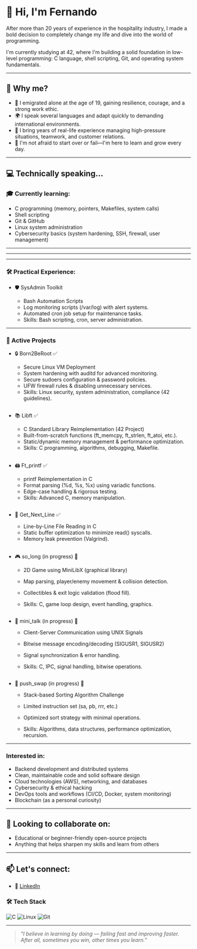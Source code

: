 # 👋 Hi, I'm Fernando

After more than 20 years of experience in the hospitality industry, I made a bold decision to completely change my life and dive into the world of programming.

I'm currently studying at 42, where I'm building a solid foundation in low-level programming: C language, shell scripting, Git, and operating system fundamentals.

---

## 🎯 Why me?

- 🛫 I emigrated alone at the age of 19, gaining resilience, courage, and a strong work ethic.
- 🌍 I speak several languages and adapt quickly to demanding international environments.
- 🧠 I bring years of real-life experience managing high-pressure situations, teamwork, and customer relations.
- 🔄 I'm not afraid to start over or fail—I'm here to learn and grow every day.

---

## 💻 Technically speaking...

### 🎓 Currently learning:

- C programming (memory, pointers, Makefiles, system calls)
- Shell scripting
- Git & GitHub
- Linux system administration
- Cybersecurity basics (system hardening, SSH, firewall, user management)

---
---
***

### 🛠️ Practical Experience:

- 🛡️ SysAdmin Toolkit

    -   Bash Automation Scripts
    -   Log monitoring scripts (/var/log) with alert systems.
    -   Automated cron job setup for maintenance tasks.
    -   Skills: Bash scripting, cron, server administration.

___

### 🔨 Active Projects  

- 🔒 Born2BeRoot ✅

   - Secure Linux VM Deployment
   - System hardening with auditd for advanced monitoring.
   - Secure sudoers configuration & password policies.
   - UFW firewall rules & disabling unnecessary services.
   - Skills: Linux security, system administration, compliance (42 guidelines).
##

- 📚 Libft ✅

    -   C Standard Library Reimplementation (42 Project)
    -   Built-from-scratch functions (ft_memcpy, ft_strlen, ft_atoi, etc.).
    -   Static/dynamic memory management & performance optimization.
    -   Skills: C programming, algorithms, debugging, Makefile.
##

- 🖨️ Ft_printf ✅

    -   printf Reimplementation in C
    -   Format parsing (%d, %s, %x) using variadic functions.
    -   Edge-case handling & rigorous testing.
    -   Skills: Advanced C, memory manipulation.
##

- 📖 Get_Next_Line ✅

    -   Line-by-Line File Reading in C
    -   Static buffer optimization to minimize read() syscalls.
    -   Memory leak prevention (Valgrind).
##

- 🎮 so_long (in progress) 🚧

    -   2D Game using MiniLibX (graphical library)

    -   Map parsing, player/enemy movement & collision detection.

    -   Collectibles & exit logic validation (flood fill).

    -   Skills: C, game loop design, event handling, graphics.
##

- 📨 mini_talk (in progress) 🚧

    -   Client-Server Communication using UNIX Signals

    -   Bitwise message encoding/decoding (SIGUSR1, SIGUSR2)

    -   Signal synchronization & error handling.

    -   Skills: C, IPC, signal handling, bitwise operations.
##

- 🧮 push_swap (in progress) 🚧

    -   Stack-based Sorting Algorithm Challenge

    -   Limited instruction set (sa, pb, rrr, etc.)

    -   Optimized sort strategy with minimal operations.

    -   Skills: Algorithms, data structures, performance optimization, recursion.


---

### Interested in:
- Backend development and distributed systems
- Clean, maintainable code and solid software design
- Cloud technologies (AWS), networking, and databases
- Cybersecurity & ethical hacking
- DevOps tools and workflows (CI/CD, Docker, system monitoring)
- Blockchain (as a personal curiosity)

---

## 🤝 Looking to collaborate on:
- Educational or beginner-friendly open-source projects
- Anything that helps sharpen my skills and learn from others

---

## 📫 Let's connect:
- 💼 [LinkedIn](https://www.linkedin.com/in/fvilpaz)
  
  
### 🛠️ Tech Stack

![C](https://img.shields.io/badge/-C-000?style=flat&logo=c)
![Linux](https://img.shields.io/badge/-Linux-000?style=flat&logo=linux)
![Git](https://img.shields.io/badge/-Git-000?style=flat&logo=git)

---

> _"I  believe in learning by doing — failing fast and improving faster. After all, sometimes you win, other times you learn."_

